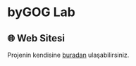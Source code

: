 # byGOG Lab

## 🌐 Web Sitesi

Projenin kendisine <a href="https://bygog.github.io/byGOG-Lab/" target="_blank">buradan</a> ulaşabilirsiniz.